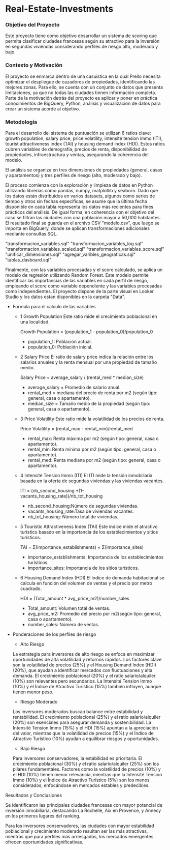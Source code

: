 # Real-Estate-Investments

### Objetivo del Proyecto
Este proyecto tiene como objetivo desarrollar un sistema de scoring que permita clasificar ciudades francesas según su atractivo para la inversión en segundas viviendas considerando perfiles de riesgo alto, moderado y bajo.

### Contexto y Motivación
El proyecto se enmarca dentro de una casuística en la cual Prello necesita optimizar el despliegue de cazadores de propiedades, identificando las mejores zonas. Para ello, se cuenta con un conjunto de datos que presenta limitaciones, ya que no todas las ciudades tienen información completa. Parte de la motivación detrás del proyecto es aplicar y poner en práctica conocimientos de BigQuery, Python, análisis y visualización de datos para crear un sistema acorde al objetivo.

### Metodología

Para el desarrollo del sistema de puntuación se utilizan 6 ratios clave: growth population, salary price, price volatility, intensité tension immo (ITI), tourist attractiveness index (TAI) y housing demand index (HDI). Estos ratios cubren variables de demografía, precios de renta, disponibilidad de propiedades, infraestructura y ventas, asegurando la coherencia del modelo.

El análisis se organiza en tres dimensiones de propiedades (general, casas y apartamentos) y tres perfiles de riesgo (alto, moderado y bajo).

El proceso comienza con la exploración y limpieza de datos en Python utilizando librerías como pandas, numpy, matplotlib y seaborn. Dado que los datos están distribuidos en varios datasets, algunos como series de tiempo y otros sin fechas específicas, se asume que la última fecha disponible en cada tabla representa los datos más recientes para fines prácticos del análisis. De igual forma, en coherencia con el objetivo del caso se filtran las ciudades con una población mayor a 50,000 habitantes. El resultado final se guarda en el archivo CSV "modelo.csv", que luego se importa en BigQuery, donde se aplican transformaciones adicionales mediante consultas SQL.

"transformacion_variables.sql"
"transformacion_variables_log.sql"
"transformacion_variables_scaled.sql"
"transformacion_variables_score.sql"
"unificar_dimensiones.sql"
"agregar_varibles_geograficas.sql"
"tablas_dasboard.sql"

Finalmente, con las variables procesadas y el score calculado, se aplica un modelo de regresión utilizando Random Forest. Este modelo permite identificar las importancias de las variables en cada perfil de riesgo, empleando el score como variable dependiente y las variables procesadas como independientes. El proyecto dispone de la parte visual en Looker Studio y los datos estan disponibles en la carpeta "Data".

- Formula para el calculo de las variables
  
  - 1 Growth Population
    Este ratio mide el crecimiento poblacional en una localidad.
 
    Growth Population = (population_1 - population_0)/population_0
    
    - population_1: Población actual.
    - population_0: Población inicial.
      
  - 2 Salary Price
    El ratio de salary price indica la relación entre los salarios anuales y la renta mensual por una propiedad de tamaño medio.

    Salary Price = average_salary / (rental_med * median_size)

    - average_salary = Promedio de salario anual.
    - rental_med = mediana del precio de renta por m2 (según tipo: general, casa o apartamento).
    - median_size = Tamaño medio de la propiedad (según tipo: general, casa o apartamento).

  - 3 Price Volatility
    Este ratio mide la volatilidad de los precios de renta.

    Price Volatility = (rental_max - rental_min)/rental_med

    - rental_max: Renta máxima por m2 (según tipo: general, casa o apartamento).
    - rental_min: Renta mínima por m2 (según tipo: general, casa o apartamento).
    - rental_med: Renta mediana por m2 (según tipo: general, casa o apartamento).

  - 4 Intensité Tension Immo (ITI)
    El ITI mide la tensión inmobiliaria basada en la oferta de segundas viviendas y las viviendas vacantes.

    ITI = (nb_second_housing *(1-vacants_housing_rate))/nb_tot_housing

    - nb_second_housing:Número de segundas viviendas.
    - vacants_housing_rate:Tasa de viviendas vacantes.
    - nb_tot_housing: Número total de viviendas.

  - 5 Touristic Attractiveness Index (TAI)
    Este índice mide el atractivo turístico basado en la importancia de los establecimientos y sitios turísticos.

    TAI = Σ(importance_establishments) + Σ(importance_sites)

    - importance_establishments: Importancia de los establecimientos turísticos.
    - importance_sites: Importancia de los sitios turísticos.

  - 6 Housing Demand Index (HDI)
    El índice de demanda habitacional se calcula en función del volumen de ventas y el precio por metro cuadrado.
 
    HDI = (Total_amount * avg_price_m2)/number_sales
    
    - Total_amount: Volumen total de ventas.
    - avg_price_m2: Promedio del precio por m2(según tipo: general, casa o apartamento).
    - number_sales: Número de ventas.
    
- Ponderaciones de los perfiles de riesgo
   
  - Alto Riesgo
    
  La estrategia para inversores de alto riesgo se enfoca en maximizar oportunidades de alta volatilidad y retornos rápidos. Los factores clave son la volatilidad de precios (25%) y el Housing Demand Index (HDI) (20%), que ayudan a identificar mercados con fluctuaciones y alta demanda. El crecimiento poblacional (20%) y el ratio salario/alquiler (10%) son relevantes pero secundarios. La Intensité Tension Immo (10%) y el Índice de Atractivo Turístico (15%) también influyen, aunque tienen menor peso.

  - Riesgo Moderado
    
  Los inversores moderados buscan balance entre estabilidad y rentabilidad. El crecimiento poblacional (25%) y el ratio salario/alquiler (20%) son esenciales para asegurar demanda y sostenibilidad. La Intensité Tension Immo (15%) y el HDI (15%) apuntan a la apreciación del valor, mientras que la volatilidad de precios (15%) y el Índice de Atractivo Turístico (10%) ayudan a equilibrar riesgos y oportunidades.

  - Bajo Riesgo
    
  Para inversores conservadores, la estabilidad es prioritaria. El crecimiento poblacional (30%) y el ratio salario/alquiler (25%) son los pilares fundamentales. Factores como la volatilidad de precios (10%) y el HDI (10%) tienen menor relevancia, mientras que la Intensité Tension Immo (10%) y el Índice de Atractivo Turístico (5%) son los menos considerados, enfocándose en mercados estables y predecibles.

Resultados y Conclusiones

Se identificaron las principales ciudades francesas con mayor potencial de inversión inmobiliaria, destacando La Rochelle, Aix en Provence, y Annecy en los primeros lugares del ranking.

Para los inversores conservadores, las ciudades con mayor estabilidad poblacional y crecimiento moderado resultan ser las más atractivas, mientras que para perfiles más arriesgados, los mercados emergentes ofrecen oportunidades significativas.
